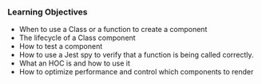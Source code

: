 ### Learning Objectives

* When to use a Class or a function to create a component
* The lifecycle of a Class component
* How to test a component
* How to use a Jest spy to verify that a function is being called correctly.
* What an HOC is and how to use it
* How to optimize performance and control which components to render
